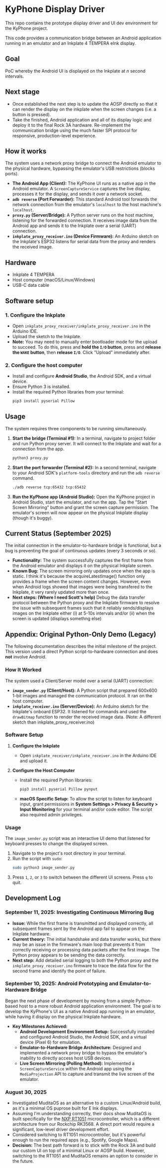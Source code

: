 # KyPhone Display Driver
This repo contains the prototype display driver and UI dev environment for the KyPhone project.

This code provides a communication bridge between an Android application running in an emulator and an Inkplate 4 TEMPERA eInk display.

## Goal
PoC whereby the Android UI is displayed on the Inkplate at _n_ second intervals. 

## Next stage
- Once established the next step is to update the AOSP directly so that it can render the display on the inkplate when the screen changes (i.e. a button is pressed). 
- Take the finished, Android application and all of its display logic and deploy it to the final Rock 3A hardware. Re-implement the communication bridge using the much faster SPI protocol for responsive, production-level experience.

## How it works
The system uses a network proxy bridge to connect the Android emulator to the physical hardware, bypassing the emulator's USB restrictions (blocks ports).

* **The Android App (Client):** The KyPhone UI runs as a native app in the Android emulator. A `ScreenCaptureService` captures the live display, processes it for the display, and sends it over a network socket.
* **`adb reverse` (Port Forwarder):** This standard Android tool forwards the network connection from the emulator's `localhost` to the host machine's `localhost`.
* **`proxy.py` (Server/Bridge):** A Python server runs on the host machine, listening for the forwarded connection. It receives image data from the Android app and sends it to the Inkplate over a serial (UART) connection.
* **`inkplate_proxy_receiver.ino` (Device Firmware):** An Arduino sketch on the Inkplate's ESP32 listens for serial data from the proxy and renders the received image.

## Hardware
* Inkplate 4 TEMPERA
* Host computer (macOS/Linux/Windows)
* USB-C data cable

## Software setup
### 1. Configure the Inkplate
* Open `inkplate_proxy_receiver/inkplate_proxy_receiver.ino` in the Arduino IDE.
* Upload the sketch to the Inkplate.
* **Note:** You may need to manually enter bootloader mode for the upload to succeed. To do this, press and **hold the `I/O` button**, press and **release the `WAKE` button**, then **release `I/O`**. Click "Upload" immediately after.

### 2. Configure the host computer
* Install and configure **Android Studio**, the Android SDK, and a virtual device.
* Ensure Python 3 is installed.
* Install the required Python libraries from your terminal:
    ```bash
    pip3 install pyserial Pillow
    ```

## Usage
The system requires three components to be running simultaneously.

1.  **Start the bridge (Terminal #1):** In a terminal, navigate to project folder and run Python proxy server. It will connect to the Inkplate and wait for a connection from the app.
    ```bash
    python3 proxy.py
    ```

2.  **Start the port forwarder (Terminal #2):** In a second terminal, navigate to your Android SDK's `platform-tools` directory and run the `adb reverse` command.
    ```bash
    ./adb reverse tcp:65432 tcp:65432
    ```

3.  **Run the KyPhone app (Android Studio):** Open the KyPhone project in Android Studio, start the emulator, and run the app. Tap the "Start Screen Mirroring" button and grant the screen capture permission. The emulator's screen will now appear on the physical Inkplate display (though it's buggy).

## Current Status (September 2025)
The initial connection in the emulator-to-hardware bridge is functional, but a bug is preventing the goal of continuous updates (every 3 seconds or so).

* **Functionality:** The system successfully captures the first frame from the Android emulator and displays it on the physical Inkplate screen.
* **Known Bug:** The screen mirroring only updates once when the app is static. I think it's because the acquireLatestImage() function only provides a frame when the screen content changes. However, even when Android logs showed that images were being transfered to the Inkplate, it very rarely updated more than once. 
* **Next steps: (Where I need Scott's help)** Debug the data transfer protocol between the Python proxy and the Inkplate firmware to resolve the issue with subsequent frames such that it reliably sends/displays images on the Inkplate either (i) at 5-10s intervals and/or (ii) when the screen is updated (displays somethng else)

## Appendix: Original Python-Only Demo (Legacy)
The following documentation describes the initial milestone of the project. This version used a direct Python script-to-hardware connection and does **not** involve Android.

### How It Worked
The system used a Client/Server model over a serial (UART) connection:
* **`image_sender.py` (Client/Host):** A Python script that prepared 600x600 1-bit images and managed the communication protocol. It ran on the host computer.
* **`inkplate_receiver.ino` (Server/Device):** An Arduino sketch for the Inkplate's onboard ESP32. It listened for commands and used the `drawBitmap` function to render the received image data. (Note: A different sketch than inkplate_proxy_receiver.ino)

### Software Setup
1.  **Configure the Inkplate**
    * Open `inkplate_receiver/inkplate_receiver.ino` in the Arduino IDE and upload it.

2.  **Configure the Host Computer**
    * Install the required Python libraries:
        ```bash
        pip3 install pyserial Pillow pynput
        ```
    * **macOS Specific Setup:** To allow the script to listen for keyboard input, grant permissions in **System Settings > Privacy & Security > Input Monitoring** for your terminal and/or code editor. The script also required admin privileges.

### Usage
The `image_sender.py` script was an interactive UI demo that listened for keyboard presses to change the displayed screen.
1.  Navigate to the project's root directory in your terminal.
2.  Run the script with `sudo`:
    ```bash
    sudo python3 image_sender.py
    ```
3.  Press `1`, `2`, or `3` to switch between the different UI screens. Press `q` to quit.

## Development Log

### September 11, 2025: Investigating Continuous Mirroring Bug
* **Issue:** While the first frame is transmitted and displayed correctly, all subsequent frames sent by the Android app fail to appear on the Inkplate hardware.
* **Current theory:** The initial handshake and data transfer works, but there may be an issue in the firmware's main loop that prevents it from correctly receiving or processing data packets after the first image. The Python proxy appears to be sending the data correctly.
* **Next step:** Add detailed serial logging to both the Python proxy and the `inkplate_proxy_receiver.ino` firmware to trace the data flow for the second frame and identify the point of failure.

### September 10, 2025: Android Prototyping and Emulator-to-Hardware Bridge
Began the next phase of development by moving from a simple Python-based host to a more robust Android application environment. The goal is to develop the KyPhone's UI as a native Android app running in an emulator, while having it display on the physical Inkplate hardware.

* **Key Milestones Achieved:**
    * **Android Development Environment Setup:** Successfully installed and configured Android Studio, the Android SDK, and a virtual device (Pixel 6) for emulation.
    * **Emulator-to-Hardware Bridge Architecture:** Designed and implemented a network proxy bridge to bypass the emulator's inability to directly access host USB devices.
    * **Live Screen Mirroring (Polling Method):** Implemented a `ScreenCaptureService` within the Android app using the `MediaProjection` API to capture and transmit the live screen of the emulator.

### August 30, 2025
* Investigated MuditaOS as an alternative to a custom Linux/Android build, as it's a minimal OS puprose built for E Ink displays.
* Assuming I'm understanding correctly, their docs show MuditaOS is built specifically for the [NXP RT1051](https://github.com/mudita/MuditaOS/blob/master/doc/build_targets.md) microcontroller, which is a different architecture from our Rockchip RK3568. A direct port would require a significant, low-level driver development effort.
* Considered switching to RT1051 microcontroller, but it's powerful enough to run the required apps (e.g., Spotify, Google Maps). 
* **Decision:** The best path forward is to stick with the Rock 3A and build our custom UI on top of a minimal Linux or AOSP build. However, switching to the RT1051 and MuditaOS remains an option to consider in the future.

